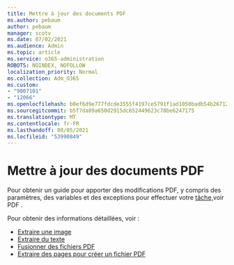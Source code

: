 ```yaml
---
title: Mettre à jour des documents PDF
ms.author: pebaum
author: pebaum
manager: scotv
ms.date: 07/02/2021
ms.audience: Admin
ms.topic: article
ms.service: o365-administration
ROBOTS: NOINDEX, NOFOLLOW
localization_priority: Normal
ms.collection: Adm_O365
ms.custom:
- "9007101"
- "12066"
ms.openlocfilehash: b0ef6d9e777fdcde3555f4197ce5791f1ad1050badb54b267129d2b1febe0e7c
ms.sourcegitcommit: b5f7da89a650d2915dc652449623c78be6247175
ms.translationtype: MT
ms.contentlocale: fr-FR
ms.lasthandoff: 08/05/2021
ms.locfileid: "53990849"
---
```

# <a name="update-pdf-documents"></a>Mettre à jour des documents PDF

Pour obtenir un guide pour apporter des modifications PDF, y compris des paramètres, des variables et des exceptions pour effectuer votre [tâche,](/power-automate/desktop-flows/actions-reference/pdf)voir PDF .

Pour obtenir des informations détaillées, voir :

- [Extraire une image](/power-automate/desktop-flows/actions-reference/pdf#pdf-actions)
- [Extraire du texte](/power-automate/desktop-flows/actions-reference/pdf#extracttextfrompdfaction)
- [Fusionner des fichiers PDF](/power-automate/desktop-flows/actions-reference/pdf#mergefiles)
- [Extraire des pages pour créer un fichier PDF](/power-automate/desktop-flows/actions-reference/pdf#extractpages)
